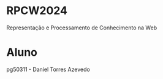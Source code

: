 # RPCW2024
Representação e Processamento de Conhecimento na Web

# Aluno
pg50311 - Daniel Torres Azevedo
